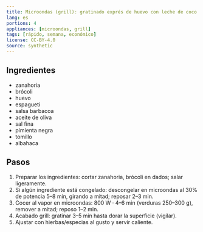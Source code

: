 ```yaml
---
title: Microondas (grill): gratinado exprés de huevo con leche de coco
lang: es
portions: 4
appliances: [microondas, grill]
tags: [rápido, semana, económico]
license: CC-BY-4.0
source: synthetic
---
```

## Ingredientes
- zanahoria
- brócoli
- huevo
- espagueti
- salsa barbacoa
- aceite de oliva
- sal fina
- pimienta negra
- tomillo
- albahaca

## Pasos
1. Preparar los ingredientes: cortar zanahoria, brócoli en dados; salar ligeramente.
2. Si algún ingrediente está congelado: descongelar en microondas al 30% de potencia 5–8 min, girando a mitad; reposar 2–3 min.
3. Cocer al vapor en microondas: 800 W · 4–6 min (verduras 250–300 g), remover a mitad; reposo 1–2 min.
4. Acabado grill: gratinar 3–5 min hasta dorar la superficie (vigilar).
5. Ajustar con hierbas/especias al gusto y servir caliente.
